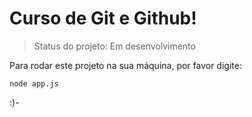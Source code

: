 <h1>Curso de Git e Github!</h1>

> Status do projeto: Em desenvolvimento

Para rodar este projeto na sua máquina, por favor digite:

```
node app.js
```
:)-